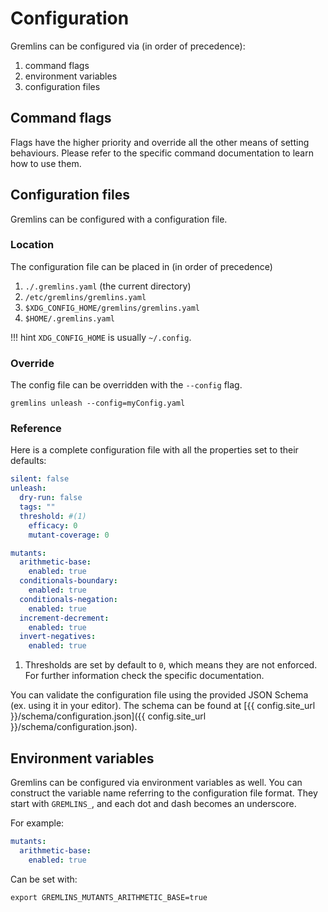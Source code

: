 # Configuration

Gremlins can be configured via (in order of precedence):

1. command flags
2. environment variables
3. configuration files

## Command flags

Flags have the higher priority and override all the other means of setting behaviours. Please refer to the specific
command documentation to learn how to use them.

## Configuration files

Gremlins can be configured with a configuration file.

### Location

The configuration file can be placed in (in order of precedence)

1. `./.gremlins.yaml` (the current directory)
2. `/etc/gremlins/gremlins.yaml`
3. `$XDG_CONFIG_HOME/gremlins/gremlins.yaml`
4. `$HOME/.gremlins.yaml`

!!! hint
    `XDG_CONFIG_HOME` is usually `~/.config`.

### Override

The config file can be overridden with the `--config` flag.

```shell
gremlins unleash --config=myConfig.yaml
```

### Reference

Here is a complete configuration file with all the properties set to their defaults:

```yaml
silent: false
unleash:
  dry-run: false
  tags: ""
  threshold: #(1)
    efficacy: 0
    mutant-coverage: 0

mutants:
  arithmetic-base:
    enabled: true
  conditionals-boundary:
    enabled: true
  conditionals-negation:
    enabled: true
  increment-decrement:
    enabled: true
  invert-negatives:
    enabled: true

```

1. Thresholds are set by default to `0`, which means they are not enforced. For further information check the specific
   documentation.

You can validate the configuration file using the provided JSON Schema (ex. using it in your editor). The schema
can be found at [{{ config.site_url }}/schema/configuration.json]({{ config.site_url }}/schema/configuration.json). 

## Environment variables

Gremlins can be configured via environment variables as well. You can construct the variable name referring to the
configuration file format. They start with `GREMLINS_`, and each dot and dash becomes an underscore.

For example:

```yaml
mutants:
  arithmetic-base:
    enabled: true
```

Can be set with:

```shell
export GREMLINS_MUTANTS_ARITHMETIC_BASE=true
```